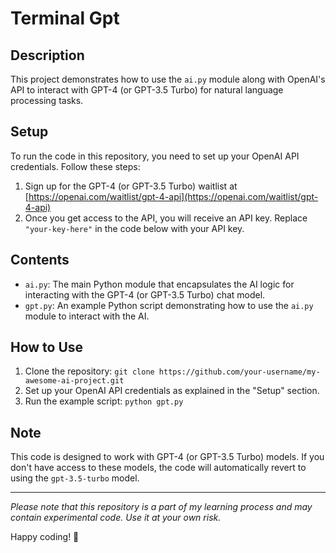# Terminal Gpt

## Description

This project demonstrates how to use the `ai.py` module along with OpenAI's API to interact with GPT-4 (or GPT-3.5 Turbo) for natural language processing tasks.

## Setup

To run the code in this repository, you need to set up your OpenAI API credentials. Follow these steps:

1. Sign up for the GPT-4 (or GPT-3.5 Turbo) waitlist at [https://openai.com/waitlist/gpt-4-api](https://openai.com/waitlist/gpt-4-api)
2. Once you get access to the API, you will receive an API key. Replace `"your-key-here"` in the code below with your API key.
## Contents

- `ai.py`: The main Python module that encapsulates the AI logic for interacting with the GPT-4 (or GPT-3.5 Turbo) chat model.
- `gpt.py`: An example Python script demonstrating how to use the `ai.py` module to interact with the AI.

## How to Use

1. Clone the repository: `git clone https://github.com/your-username/my-awesome-ai-project.git`
2. Set up your OpenAI API credentials as explained in the "Setup" section.
3. Run the example script: `python gpt.py`

## Note

This code is designed to work with GPT-4 (or GPT-3.5 Turbo) models. If you don't have access to these models, the code will automatically revert to using the `gpt-3.5-turbo` model.

---

*Please note that this repository is a part of my learning process and may contain experimental code. Use it at your own risk.*

Happy coding! 🚀
